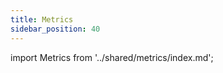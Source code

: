 ```yaml
---
title: Metrics
sidebar_position: 40
---
```


import Metrics from '../shared/metrics/index.md';

<Metrics />